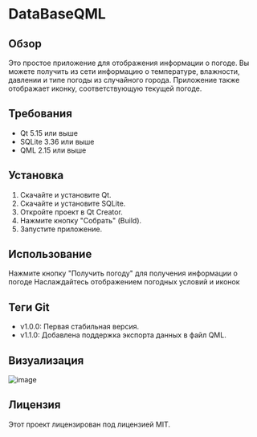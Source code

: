 # DataBaseQML

## Обзор

Это простое приложение для отображения информации о погоде. Вы можете получить из сети  информацию о температуре, влажности, давлении и типе погоды из случайного города. Приложение также отображает иконку, соответствующую текущей погоде.

## Требования

* Qt 5.15 или выше
* SQLite 3.36 или выше
* QML 2.15 или выше

## Установка

1. Скачайте и установите Qt.
2. Скачайте и установите SQLite.
3. Откройте проект в Qt Creator.
4. Нажмите кнопку "Собрать" (Build).
5. Запустите приложение.

## Использование

Нажмите кнопку "Получить погоду" для получения информации о погоде
Наслаждайтесь отображением погодных условий и иконок

## Теги Git

* v1.0.0: Первая стабильная версия.
* v1.1.0: Добавлена поддержка экспорта данных в файл QML.
## Визуализация

![image](https://github.com/Akapulka00/Netweather/assets/91537466/e50f08b2-04c2-4c01-b829-84a88cb72f6b)


## Лицензия

Этот проект лицензирован под лицензией MIT.
